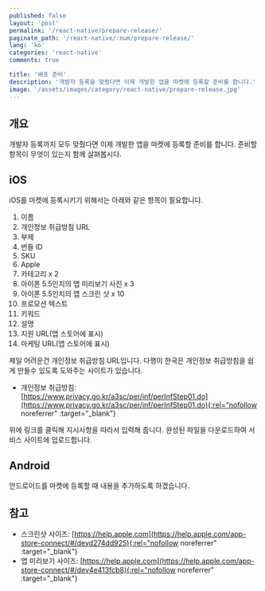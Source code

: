 ```yaml
---
published: false
layout: 'post'
permalink: '/react-native/prepare-release/'
paginate_path: '/react-native/:num/prepare-release/'
lang: 'ko'
categories: 'react-native'
comments: true

title: '배포 준비'
description: '개발자 등록을 맞췄다면 이제 개발한 앱을 마켓에 등록할 준비를 합니다.'
image: '/assets/images/category/react-native/prepare-release.jpg'
---
```



## 개요
개발자 등록까지 모두 맞췄다면 이제 개발한 앱을 마켓에 등록할 준비를 합니다. 준비할 항목이 무엇이 있는지 함께 살펴봅시다.

## iOS
iOS를 마켓에 등록시키기 위해서는 아래와 같은 항목이 필요합니다.

1. 이름
1. 개인정보 취급방침 URL
1. 부제
1. 번들 ID
1. SKU
1. Apple
1. 카테고리 x 2
1. 아이폰 5.5인치의 앱 미리보기 사진 x 3
1. 아이폰 5.5인치의 앱 스크린 샷 x 10
1. 프로모션 텍스트
1. 키워드
1. 설명
1. 지원 URL(앱 스토어에 표시)
1. 마케팅 URL(앱 스토어에 표시)

제일 어려운건 개인정보 취급방침 URL입니다. 다행이 한국은 개인정보 취급방침을 쉽게 만들수 있도록 도와주는 사이트가 있습니다.

- 개인정보 취급방침: [https://www.privacy.go.kr/a3sc/per/inf/perInfStep01.do](https://www.privacy.go.kr/a3sc/per/inf/perInfStep01.do){:rel="nofollow noreferrer" :target="_blank"}

위에 링크를 클릭해 지시사항을 따라서 입력해 줍니다. 완성된 파일을 다운로드하여 서비스 사이트에 업로드합니다.


## Android
안드로이드를 마켓에 등록할 때 내용을 추가하도록 하겠습니다.


## 참고
- 스크린샷 사이즈: [https://help.apple.com](https://help.apple.com/app-store-connect/#/devd274dd925){:rel="nofollow noreferrer" :target="_blank"}
- 앱 미리보기 사이즈: [https://help.apple.com](https://help.apple.com/app-store-connect/#/dev4e413fcb8){:rel="nofollow noreferrer" :target="_blank"}